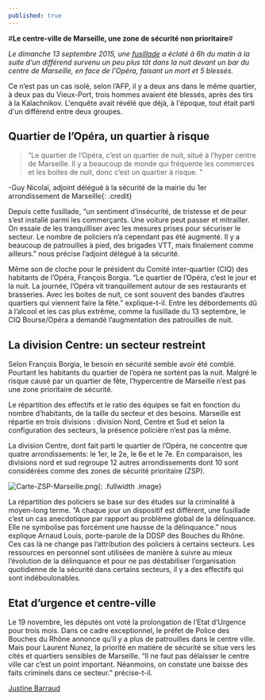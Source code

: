 ```yaml
---
published: true
---
```


#**Le centre-ville de Marseille, une zone de sécurité non prioritaire**# 

_Le dimanche 13 septembre 2015, une [fusillade](http://www.lemonde.fr/police-justice/article/2015/09/13/une-fusillade-en-plein-c-ur-de-marseille-fait-un-mort-et-six-blesses_4755203_1653578.html) a éclaté à 6h du matin à la suite d’un différend survenu un peu plus tôt dans la nuit devant un bar du centre de Marseille, en face de l'Opéra, faisant un mort et 5 blessés._

Ce n’est pas un cas isolé, selon l’AFP, il y a deux ans dans le même quartier, à deux pas du Vieux-Port, trois hommes avaient été blessés, après des tirs à la Kalachnikov. L'enquête avait révélé que déjà, à l'époque, tout était parti d'un différend entre deux groupes.

##  **Quartier de l’Opéra, un quartier à risque**

> “Le quartier de l’Opéra, c’est un quartier de nuit, situé à l’hyper centre de Marseille. Il y a beaucoup de monde qui fréquente les commerces et les boites de nuit, donc c’est un quartier à risque.
” 

-Guy Nicolaï, adjoint délégué à la sécurité de la mairie du 1er arrondissement de Marseille{: .credit} 

Depuis cette fusillade, “un sentiment d’insécurité, de tristesse et de peur s’est installé parmi les commerçants. Une voiture peut passer et mitrailler. On essaie de les tranquilliser avec les mesures prises pour sécuriser le secteur. Le nombre de policiers n’a cependant pas été augmenté. Il y a beaucoup de patrouilles à pied, des brigades VTT, mais finalement comme ailleurs.” nous précise l’adjoint délégué à la sécurité.

Même son de cloche pour le président du Comité inter-quartier (CIQ) des habitants de l’Opéra, François Borgia. “Le quartier de l’Opéra, c’est le jour et la nuit. La journée, l’Opéra vit tranquillement autour de ses restaurants et brasseries. Avec les boites de nuit, ce sont souvent des bandes d’autres quartiers qui viennent faire la fête.” explique-t-il. Entre les débordements dû à l’alcool et les cas plus extrême, comme la fusillade du 13 septembre, le CIQ Bourse/Opéra a demandé l’augmentation des patrouilles de nuit. 

## **La division Centre: un secteur restreint**

Selon François Borgia, le besoin en sécurité semble avoir été comblé. Pourtant les habitants du quartier de l’opéra ne sortent pas la nuit. Malgré le risque causé par un quartier de fête, l’hypercentre de Marseille n’est pas une zone prioritaire de sécurité.

Le répartition des effectifs et le ratio des équipes se fait en fonction du nombre d’habitants, de la taille du secteur et des besoins. Marseille est répartie en trois divisions : division Nord, Centre et Sud et selon la configuration des secteurs, la présence policière n’est pas la même. 

La division Centre, dont fait parti le quartier de l’Opéra, ne concentre que quatre arrondissements: le 1er, le 2e, le 6e et le 7e. En comparaison, les divisions nord et sud regroupe 12 autres arrondissements dont 10 sont considérées comme des zones de sécurité prioritaire (ZSP).

![Carte-ZSP-Marseille.png]({{site.baseurl}}/img/Carte-ZSP-Marseille.png){: .fullwidth .image}

La répartition des policiers se base sur des études sur la criminalité à moyen-long terme.
“A chaque jour un dispositif est différent, une fusillade c’est un cas anecdotique par rapport au problème global de la délinquance. Elle ne symbolise pas forcément une hausse de la délinquance.” nous explique Arnaud Louis, porte-parole de la DDSP des Bouches du Rhône.
Ces cas là ne change pas l’attribution des policiers à certains secteurs. Les ressources en personnel sont utilisées de manière à suivre au mieux l’évolution de la délinquance et pour ne pas déstabiliser l’organisation quotidienne de la sécurité dans certains secteurs, il y a des effectifs qui sont indéboulonables.

## **Etat d’urgence et centre-ville**

Le 19 novembre, les députés ont voté la prolongation de l’Etat d’Urgence pour trois mois. 
Dans ce cadre exceptionnel, le préfet de Police des Bouches du Rhône annonce qu’il y a plus de patrouilles dans le centre ville. Mais pour Laurent Nunez, la priorité en matière de sécurité se situe vers les cités et quartiers sensibles de Marseille. “Il ne faut pas délaisser le centre ville car c’est un point important. Néanmoins, on constate une baisse des faits criminels dans ce secteur.” précise-t-il. 

[Justine Barraud](https://twitter.com/JustineBarraud)
